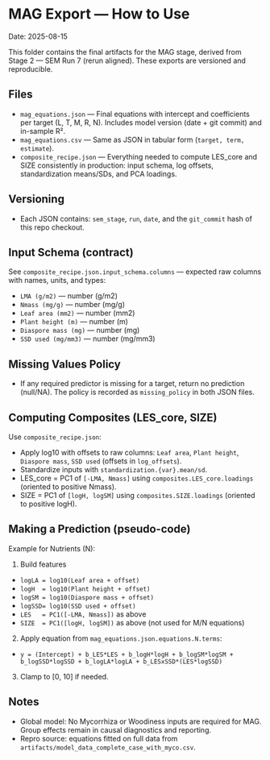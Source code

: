 # MAG Export — How to Use

Date: 2025-08-15

This folder contains the final artifacts for the MAG stage, derived from Stage 2 — SEM Run 7 (rerun aligned). These exports are versioned and reproducible.

## Files
- `mag_equations.json` — Final equations with intercept and coefficients per target (L, T, M, R, N). Includes model version (date + git commit) and in-sample R².
- `mag_equations.csv` — Same as JSON in tabular form (`target, term, estimate`).
- `composite_recipe.json` — Everything needed to compute LES_core and SIZE consistently in production: input schema, log offsets, standardization means/SDs, and PCA loadings.

## Versioning
- Each JSON contains: `sem_stage`, `run`, `date`, and the `git_commit` hash of this repo checkout.

## Input Schema (contract)
See `composite_recipe.json.input_schema.columns` — expected raw columns with names, units, and types:
- `LMA (g/m2)` — number (g/m2)
- `Nmass (mg/g)` — number (mg/g)
- `Leaf area (mm2)` — number (mm2)
- `Plant height (m)` — number (m)
- `Diaspore mass (mg)` — number (mg)
- `SSD used (mg/mm3)` — number (mg/mm3)

## Missing Values Policy
- If any required predictor is missing for a target, return no prediction (null/NA). The policy is recorded as `missing_policy` in both JSON files.

## Computing Composites (LES_core, SIZE)
Use `composite_recipe.json`:
- Apply log10 with offsets to raw columns: `Leaf area`, `Plant height`, `Diaspore mass`, `SSD used` (offsets in `log_offsets`).
- Standardize inputs with `standardization.{var}.mean/sd`.
- LES_core = PC1 of `[-LMA, Nmass]` using `composites.LES_core.loadings` (oriented to positive Nmass).
- SIZE     = PC1 of `[logH, logSM]` using `composites.SIZE.loadings` (oriented to positive logH).

## Making a Prediction (pseudo-code)
Example for Nutrients (N):

1) Build features
- `logLA = log10(Leaf area + offset)`
- `logH  = log10(Plant height + offset)`
- `logSM = log10(Diaspore mass + offset)`
- `logSSD= log10(SSD used + offset)`
- `LES   = PC1([-LMA, Nmass])` as above
- `SIZE  = PC1([logH, logSM])` as above (not used for M/N equations)

2) Apply equation from `mag_equations.json.equations.N.terms`:
- `y = (Intercept) + b_LES*LES + b_logH*logH + b_logSM*logSM + b_logSSD*logSSD + b_logLA*logLA + b_LESxSSD*(LES*logSSD)`

3) Clamp to [0, 10] if needed.

## Notes
- Global model: No Mycorrhiza or Woodiness inputs are required for MAG. Group effects remain in causal diagnostics and reporting.
- Repro source: equations fitted on full data from `artifacts/model_data_complete_case_with_myco.csv`.


